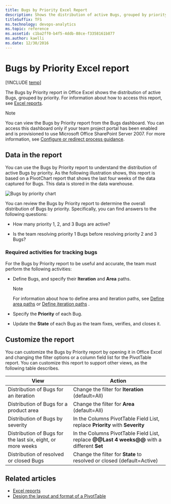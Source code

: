 ```yaml
---
title: Bugs by Priority Excel Report 
description: Shows the distribution of active Bugs, grouped by priority - Team Foundation Server 
titleSuffix: TFS
ms.technology: devops-analytics
ms.topic: reference
ms.assetid: c1ba2ff0-b4f5-4ddb-88ce-f3358161b877
ms.author: kaelli
ms.date: 12/30/2016
---
```


# Bugs by Priority Excel report

[!INCLUDE [temp](../includes/tfs-sharepoint-version.md)]

The Bugs by Priority report in Office Excel shows the distribution of active Bugs, grouped by priority. For information about how to access this report, see [Excel reports](excel-reports.md).

> [!NOTE]
> You can view the Bugs by Priority report from the Bugs dashboard. You can access this dashboard only if your team project portal has been enabled and is provisioned to use Microsoft Office SharePoint Server 2007. For more information, see [Configure or redirect process guidance](../../project/configure-or-redirect-process-guidance.md).

<a name="Data"></a>

## Data in the report

You can use the Bugs by Priority report to understand the distribution of active Bugs by priority. As the following illustration shows, this report is based on a PivotChart report that shows the last four weeks of the data captured for Bugs. This data is stored in the data warehouse.

![Bugs by priority chart](media/procguid_bypriority.png "ProcGuid_ByPriority")

You can review the Bugs by Priority report to determine the overall distribution of Bugs by priority. Specifically, you can find answers to the following questions:

- How many priority 1, 2, and 3 Bugs are active?

- Is the team resolving priority 1 Bugs before resolving priority 2 and 3 Bugs?

### Required activities for tracking bugs

For the Bugs by Priority report to be useful and accurate, the team must perform the following activities:

- Define Bugs, and specify their **Iteration** and **Area** paths.

  > [!NOTE]
  > For information about how to define area and iteration paths, see [Define area paths](../../organizations/settings/set-area-paths.md) or [Define iteration paths](../../organizations/settings/set-iteration-paths-sprints.md) .

- Specify the **Priority** of each Bug.

- Update the **State** of each Bug as the team fixes, verifies, and closes it.

<a name="Updating"></a>

## Customize the report

You can customize the Bugs by Priority report by opening it in Office Excel and changing the filter options or a column field list for the PivotTable report. You can customize this report to support other views, as the following table describes.

| View                                                        | Action                                                                                      |
| ----------------------------------------------------------- | ------------------------------------------------------------------------------------------- |
| Distribution of Bugs for an iteration                       | Change the filter for **Iteration** (default=All)                                           |
| Distribution of Bugs for a product area                     | Change the filter for **Area** (default=All)                                                |
| Distribution of Bugs by severity                            | In the Columns PivotTable Field List, replace **Priority** with **Severity**                |
| Distribution of Bugs for the last six, eight, or more weeks | In the Columns PivotTable Field List, replace **@@Last 4 weeks@@** with a different **Set** |
| Distribution of resolved or closed Bugs                     | Change the filter for **State** to resolved or closed (default=Active)                      |

## Related articles

- [Excel reports](excel-reports.md)
- [Design the layout and format of a PivotTable](https://support.office.com/article/design-the-layout-and-format-of-a-pivottable-a9600265-95bf-4900-868e-641133c05a80)
